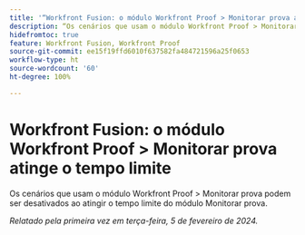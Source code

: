 ```yaml
---
title: '“Workfront Fusion: o módulo Workfront Proof > Monitorar prova atinge o tempo limite”'
description: “Os cenários que usam o módulo Workfront Proof > Monitorar prova podem ser desativados ao atingir o tempo limite do módulo Monitorar prova.”
hidefromtoc: true
feature: Workfront Fusion, Workfront Proof
source-git-commit: ee15f19ffd6010f637582fa484721596a25f0653
workflow-type: ht
source-wordcount: '60'
ht-degree: 100%

---
```



# Workfront Fusion: o módulo Workfront Proof > Monitorar prova atinge o tempo limite

Os cenários que usam o módulo Workfront Proof > Monitorar prova podem ser desativados ao atingir o tempo limite do módulo Monitorar prova.

_Relatado pela primeira vez em terça-feira, 5 de fevereiro de 2024._

